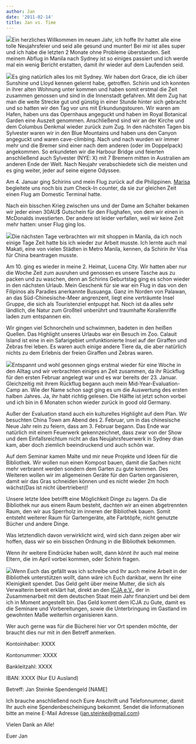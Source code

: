 ```yaml
---
author: Jan
date: '2011-02-14'
title: Jan vs. Time
---
```


![](images/sydney.jpg)Ein herzliches Willkommen im neuen Jahr, ich hoffe
Ihr hattet alle eine tolle Neujahrsfeier und seid alle gesund und munter! Bei
mir ist alles super und ich habe die letzten 2 Monate ohne Probleme
überstanden. Seit meinem Abflug in Manila nach Sydney ist so einiges passiert
und ich werde mal ein wenig Bericht erstatten, damit ihr wieder auf dem
Laufenden seid.

![](images/opera.jpg)Es ging natürlich alles los mit Sydney. Wir haben
dort Grace, die ich über Sunshine und Lloyd kennen gelernt habe, getroffen.
Schirin und ich konnten in ihrer alten Wohnung unter kommen und haben somit
erstmal die Zeit zusammen genossen und sind in die Innenstadt gefahren. Mit dem
Zug hat man die weite Strecke gut und günstig in einer Stunde hinter sich
gebracht und so hatten wir den Tag vor uns mit Erkundungstouren. Wir waren am
Hafen, haben uns das Opernhaus angeguckt und haben im Royal Botanical Garden
eine Auszeit genommen. Anschließend sind wir an der Kirche und dem Columbus
Denkmal wieder zurück zum Zug. In den nächsten Tagen bis Sylvester waren wir in
den Blue Mountains und haben uns den Canyon angeguckt und waren cave-climbing.
Nach und nach wurden wir immer mehr und die Bremer sind einer nach dem anderen
(oder im Doppelpack) angekommen. So erkundeten wir die Harbour Bridge und
feierten anschließend auch Sylvester (NYE: X) mit 7 Bremern mitten in
Australien am anderen Ende der Welt. Nach Neujahr verabschiedete sich die
meisten und es ging weiter, jeder auf seine eigene Odyssee.

Am 4. Januar ging Schirins und mein Flug zurück auf die Philippinen.
[Marisa](http://oztralia.jimdo.com/) begleitete uns noch bis zum Check-In
counter, da sie zur gleichen Zeit einen Flug am Domestic Terminal hatte.

Nach ein bisschen Krieg zwischen uns und der Dame am Schalter bekamen wir jeder
einen 30AU$ Gutschein für den Flughafen, von dem wir einen in McDonalds
investierten. Der andere ist leider verfallen, weil wir keine Zeit mehr
hatten: unser Flug ging los.

![](images/coron.jpg)Die nächsten Tage verbrachten wir mit shoppen in
Manila, da ich noch einige Tage Zeit hatte bis ich wieder zur Arbeit musste.
Ich lernte auch mal Makati, eine von vielen Städten in Metro Manila, kennen, da
Schirin ihr Visa für China beantragen musste.

Am 10. ging es wieder in meine 2. Heimat, Lucena City. Wir hatten aber nur die
Woche Zeit zum ausruhen und genossen es unsere Tasche aus zu packen und zu
waschen, denn an Schirins Geburtstag ging es schon wieder in den nächsten
Urlaub. Mein Geschenk für sie war ein Flug in das von den Filipinos als
Paradies anerkannte Busuanga. Ganz im Norden von Palawan, an das
Süd-Chinesische-Meer angrenzent, liegt eine verträumte Insel Gruppe, die sich
als Touristenziel entpuppt hat. Noch ist da alles sehr ländlich, die Natur zum
Großteil unberührt und traumhafte Korallenriffe laden zum entspannen ein.

Wir gingen viel Schnorcheln und schwimmen, badeten in den heißen Quellen. Das
Highlight unseres Urlaubs war ein Besuch im Zoo. Calauit Island ist eine in ein
Safarigebiet umfunktionierte Insel auf der Giraffen und Zebras frei leben. Es
waren auch einige andere Tiere da, die aber natürlich nichts zu dem Erlebnis
der freien Giraffen und Zebras waren.

![](images/volunteers.jpg)Entspannt und wohl gesonnen gings erstmal 
wieder für eine Woche in den Alltag und wir verbrachten einiges an Zeit
zusammen, da ihr Rückflug für den ersten Februar angelegt war und es war
bereits der 23. Januar. Gleichzeitig mit ihrem Rückflug begann auch mein
Mid-Year-Evaluation-Camp an. Wie der Name schon sagt ging es um die Auswertung
des ersten halben Jahres. Ja, ihr habt richtig gelesen. Die Hälfte ist jetzt
schon vorbei und ich bin in 6 Monaten schon wieder zurück in good old Germany.

Außer der Evaluation stand auch ein kulturelles Highlight auf dem Plan. Wir
besuchten China Town am Abend des 2. Februar, um in das chinesische Neue Jahr
rein zu feiern, dass am 3. Februar begann. Das Ende war natürlich mit einem
Feuerwerk gekennzeichnet, dass zwar von der Show und dem Einfallsreichtum nicht
an das Neujahrsfeuerwerk in Sydney dran kam, aber doch ziemlich beeindruckend
und auch schön war.

Auf dem Seminar kamen Malte und mir neue Projekte und Ideen für die Bibliothek.
Wir wollen nun einen Kompost bauen, damit die Sachen nicht mehr verbrannt
werden sondern dem Garten zu gute kommen. Des Weiteren wollen wir im
allgemeinen Geräte für den Garten organisieren, damit wir das Gras schneiden
können und es nicht wieder 2m hoch wächst(Das ist nicht übertrieben)!

Unsere letzte Idee betrifft eine Möglichkeit Dinge zu lagern. Da die
Bibliothek nur aus einem Raum besteht, dachten wir an einen abgetrennten Raum,
den wir aus Sperrholz im inneren der Bibliothek bauen. Somit entsteht weiterer
Raum für Gartengeräte, alte Farbtöpfe, nicht genutzte Bücher und andere Dinge.

Was letztendlich davon verwirklicht wird, wird sich dann zeigen aber wir
hoffen, dass wir so ein bisschen Ordnung in die Bibliothek bekommen.

Wenn ihr weitere Eindrücke haben wollt, dann könnt ihr auch mal meine Eltern,
die im April vorbei kommen, oder Schirin fragen.

![](images/kids.jpg)Wenn Euch das gefällt was ich schreibe und Ihr auch
meine Arbeit in der Bibliothek unterstützen wollt, dann wäre ich Euch dankbar,
wenn Ihr eine Kleinigkeit spendet. Das Geld geht über meine Mutter, die sich
als Verwalterin bereit erklärt hat, direkt an den [ICJA e.V.](http://www.icja.de/),
der in Zusammenarbeit mit dem deutschen Staat mein Jahr finanziert und bei dem
ich in Moment angestellt bin. Das Geld kommt dem ICJA zu Gute, damit es die
Seminare und Vorbereitungen, sowie die Unterbringung im Gastland im gewohnten
Maße weiterhin organisieren kann.

Wer auch gerne was für die Bücherei hier vor Ort spenden möchte, der braucht
dies nur mit in den Betreff anmerken.

Kontoinhaber: XXXX

Kontonummer: XXXX

Bankleitzahl: XXXX

IBAN: XXXX (Nur EU Ausland)

Betreff: Jan Steinke Spendengeld [NAME]

Ich brauche anschließend noch Eure Anschrift und Telefonnummer, damit Ihr auch
eine Spendenbescheinigung bekommt. Sendet die Informationen bitte an meine
E-Mail Adresse (jan.steinke@gmail.com)

Vielen Dank an Alle!

Euer Jan
